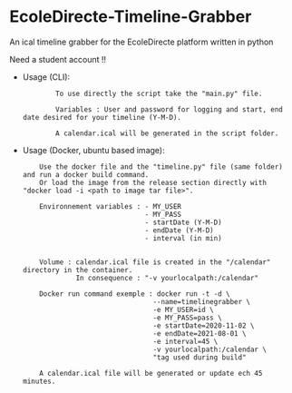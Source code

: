 # EcoleDirecte-Timeline-Grabber
An ical timeline grabber for the EcoleDirecte platform written in python

Need a student account !!

- Usage (CLI): 

              To use directly the script take the "main.py" file.

              Variables : User and password for logging and start, end date desired for your timeline (Y-M-D).

              A calendar.ical will be generated in the script folder.



- Usage (Docker, ubuntu based image):

          Use the docker file and the "timeline.py" file (same folder) and run a docker build command.
          Or load the image from the release section directly with "docker load -i <path to image tar file>".

          Environnement variables : - MY_USER
                                    - MY_PASS
                                    - startDate (Y-M-D)
                                    - endDate (Y-M-D)
                                    - interval (in min)
          
          
          Volume : calendar.ical file is created in the "/calendar" directory in the container.
                   In consequence : "-v yourlocalpath:/calendar"
                   
          Docker run command exemple : docker run -t -d \
                                      --name=timelinegrabber \
                                      -e MY_USER=id \
                                      -e MY_PASS=pass \
                                      -e startDate=2020-11-02 \
                                      -e endDate=2021-08-01 \
                                      -e interval=45 \
                                      -v yourlocalpath:/calendar \
                                      "tag used during build"
                                      
          A calendar.ical file will be generated or update ech 45 minutes.
                                      
                                      
